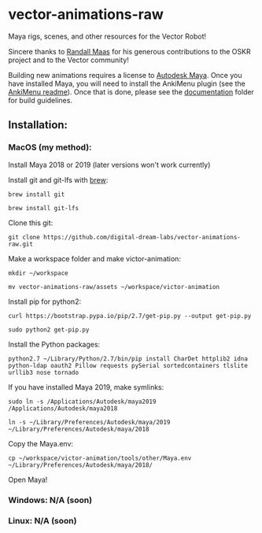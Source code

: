 # vector-animations-raw  
Maya rigs, scenes, and other resources for the Vector Robot!  

Sincere thanks to [Randall Maas](https://github.com/randym32) for his generous contributions to the OSKR project and to the Vector community!  

Building new animations requires a license to [Autodesk Maya](https://www.autodesk.com/products/maya/overview?term=1-YEAR). Once you have installed Maya, you will need to install the AnkiMenu plugin (see the [AnkiMenu readme](https://github.com/digital-dream-labs/vector-animations-raw/blob/main/assets/tools/plugins/readme.txt)). Once that is done, please see the [documentation](https://github.com/digital-dream-labs/vector-animations-raw/tree/main/documentation) folder for build guidelines.  

## Installation:

### MacOS (my method):

Install Maya 2018 or 2019 (later versions won't work currently)

Install git and git-lfs with [brew](https://brew.sh/):

`brew install git`

`brew install git-lfs`

Clone this git: 

`git clone https://github.com/digital-dream-labs/vector-animations-raw.git`

Make a workspace folder and make victor-animation:

`mkdir ~/workspace`

`mv vector-animations-raw/assets ~/workspace/victor-animation`

Install pip for python2:

`curl https://bootstrap.pypa.io/pip/2.7/get-pip.py --output get-pip.py`

`sudo python2 get-pip.py`

Install the Python packages:

`python2.7 ~/Library/Python/2.7/bin/pip install CharDet httplib2 idna python-ldap oauth2 Pillow requests pySerial sortedcontainers tlslite urllib3 nose tornado`

If you have installed Maya 2019, make symlinks:

`sudo ln -s /Applications/Autodesk/maya2019 /Applications/Autodesk/maya2018`

`ln -s ~/Library/Preferences/Autodesk/maya/2019 ~/Library/Preferences/Autodesk/maya/2018`

Copy the Maya.env:

`cp ~/workspace/victor-animation/tools/other/Maya.env ~/Library/Preferences/Autodesk/maya/2018/`

Open Maya!

### Windows: N/A (soon)

### Linux: N/A (soon)